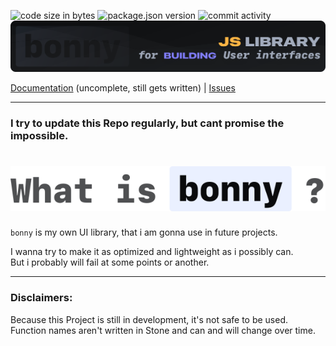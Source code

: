 ![code size in bytes](https://img.shields.io/github/repo-size/guautils/bonny?color=%23EAF0FF&style=for-the-badge)
![package.json version](https://img.shields.io/github/package-json/v/guautils/bonny?color=%23EAF0FF&style=for-the-badge)
![commit activity](https://img.shields.io/github/commit-activity/w/guautils/bonny?label=commits&color=%23EAF0FF&style=for-the-badge)
![Project Banner](./imgs/readme_banner.svg)

[Documentation](https://guautils.gitbook.io/bonny) (uncomplete, still gets written) | [Issues](https://github.com/guautils/bonny/issues)

---
### I try to update this Repo regularly, but cant promise the impossible.

# ![What is Bonny?](./imgs/what-is.svg)
`bonny` is my own UI library, that i am gonna use in future projects. 

I wanna try to make it as optimized and lightweight as i possibly can.<br>But i probably will fail at some points or another.

---

### Disclaimers:

Because this Project is still in development, it's not safe to be used.
Function names aren't written in Stone and can and will change over time.